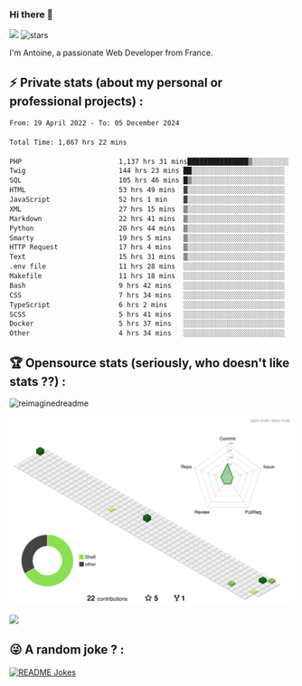 ### Hi there 👋

![](https://komarev.com/ghpvc/?username=niotna)
<img src="https://img.shields.io/github/stars/niotna?label=Stars" alt="stars">

I'm Antoine, a passionate Web Developer from France.

## :zap: Private stats (about my personal or professional projects) : 

<!--START_SECTION:waka-->

```txt
From: 19 April 2022 - To: 05 December 2024

Total Time: 1,867 hrs 22 mins

PHP                        1,137 hrs 31 mins███████████████▒░░░░░░░░░   60.92 %
Twig                       144 hrs 23 mins ██░░░░░░░░░░░░░░░░░░░░░░░   07.73 %
SQL                        105 hrs 46 mins █▒░░░░░░░░░░░░░░░░░░░░░░░   05.66 %
HTML                       53 hrs 49 mins  ▓░░░░░░░░░░░░░░░░░░░░░░░░   02.88 %
JavaScript                 52 hrs 1 min    ▓░░░░░░░░░░░░░░░░░░░░░░░░   02.79 %
XML                        27 hrs 15 mins  ▒░░░░░░░░░░░░░░░░░░░░░░░░   01.46 %
Markdown                   22 hrs 41 mins  ▒░░░░░░░░░░░░░░░░░░░░░░░░   01.22 %
Python                     20 hrs 44 mins  ▒░░░░░░░░░░░░░░░░░░░░░░░░   01.11 %
Smarty                     19 hrs 5 mins   ▒░░░░░░░░░░░░░░░░░░░░░░░░   01.02 %
HTTP Request               17 hrs 4 mins   ▒░░░░░░░░░░░░░░░░░░░░░░░░   00.91 %
Text                       15 hrs 31 mins  ▒░░░░░░░░░░░░░░░░░░░░░░░░   00.83 %
.env file                  11 hrs 28 mins  ░░░░░░░░░░░░░░░░░░░░░░░░░   00.61 %
Makefile                   11 hrs 18 mins  ░░░░░░░░░░░░░░░░░░░░░░░░░   00.61 %
Bash                       9 hrs 42 mins   ░░░░░░░░░░░░░░░░░░░░░░░░░   00.52 %
CSS                        7 hrs 34 mins   ░░░░░░░░░░░░░░░░░░░░░░░░░   00.41 %
TypeScript                 6 hrs 2 mins    ░░░░░░░░░░░░░░░░░░░░░░░░░   00.32 %
SCSS                       5 hrs 41 mins   ░░░░░░░░░░░░░░░░░░░░░░░░░   00.30 %
Docker                     5 hrs 37 mins   ░░░░░░░░░░░░░░░░░░░░░░░░░   00.30 %
Other                      4 hrs 34 mins   ░░░░░░░░░░░░░░░░░░░░░░░░░   00.25 %
```

<!--END_SECTION:waka-->

## :trophy: Opensource stats (seriously, who doesn't like stats ??) : 

<!---
[![Top Langs](https://github-readme-stats.vercel.app/api/top-langs/?username=niotna)](https://github.com/anuraghazra/github-readme-stats) 
-->
<img src="https://myreadme.vercel.app/api/embed/niotna?panels=userstatistics,toprepositories,toplanguages,commitgraph" alt="reimaginedreadme" />

![](./profile-3d-contrib/profile-green-animate.svg)

<img src="https://github-profile-trophy.vercel.app/?username=niotna&theme=juicyfresh&no-bg=true" />

## :stuck_out_tongue_winking_eye: A random joke ? : 

<a href="https://readme-jokes.vercel.app"><img align="center" src="https://readme-jokes.vercel.app/api" alt="README Jokes"></a>
